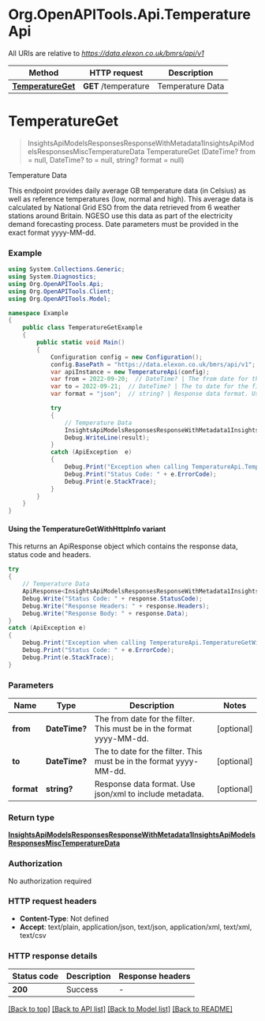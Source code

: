 # Org.OpenAPITools.Api.TemperatureApi

All URIs are relative to *https://data.elexon.co.uk/bmrs/api/v1*

| Method | HTTP request | Description |
|--------|--------------|-------------|
| [**TemperatureGet**](TemperatureApi.md#temperatureget) | **GET** /temperature | Temperature Data |

<a id="temperatureget"></a>
# **TemperatureGet**
> InsightsApiModelsResponsesResponseWithMetadata1InsightsApiModelsResponsesMiscTemperatureData TemperatureGet (DateTime? from = null, DateTime? to = null, string? format = null)

Temperature Data

This endpoint provides daily average GB temperature data (in Celsius) as well as reference temperatures (low, normal and high).  This average data is calculated by National Grid ESO from the data retrieved from 6 weather stations around Britain.  NGESO use this data as part of the electricity demand forecasting process.                Date parameters must be provided in the exact format yyyy-MM-dd.

### Example
```csharp
using System.Collections.Generic;
using System.Diagnostics;
using Org.OpenAPITools.Api;
using Org.OpenAPITools.Client;
using Org.OpenAPITools.Model;

namespace Example
{
    public class TemperatureGetExample
    {
        public static void Main()
        {
            Configuration config = new Configuration();
            config.BasePath = "https://data.elexon.co.uk/bmrs/api/v1";
            var apiInstance = new TemperatureApi(config);
            var from = 2022-09-20;  // DateTime? | The from date for the filter. This must be in the format yyyy-MM-dd. (optional) 
            var to = 2022-09-21;  // DateTime? | The to date for the filter. This must be in the format yyyy-MM-dd. (optional) 
            var format = "json";  // string? | Response data format. Use json/xml to include metadata. (optional) 

            try
            {
                // Temperature Data
                InsightsApiModelsResponsesResponseWithMetadata1InsightsApiModelsResponsesMiscTemperatureData result = apiInstance.TemperatureGet(from, to, format);
                Debug.WriteLine(result);
            }
            catch (ApiException  e)
            {
                Debug.Print("Exception when calling TemperatureApi.TemperatureGet: " + e.Message);
                Debug.Print("Status Code: " + e.ErrorCode);
                Debug.Print(e.StackTrace);
            }
        }
    }
}
```

#### Using the TemperatureGetWithHttpInfo variant
This returns an ApiResponse object which contains the response data, status code and headers.

```csharp
try
{
    // Temperature Data
    ApiResponse<InsightsApiModelsResponsesResponseWithMetadata1InsightsApiModelsResponsesMiscTemperatureData> response = apiInstance.TemperatureGetWithHttpInfo(from, to, format);
    Debug.Write("Status Code: " + response.StatusCode);
    Debug.Write("Response Headers: " + response.Headers);
    Debug.Write("Response Body: " + response.Data);
}
catch (ApiException e)
{
    Debug.Print("Exception when calling TemperatureApi.TemperatureGetWithHttpInfo: " + e.Message);
    Debug.Print("Status Code: " + e.ErrorCode);
    Debug.Print(e.StackTrace);
}
```

### Parameters

| Name | Type | Description | Notes |
|------|------|-------------|-------|
| **from** | **DateTime?** | The from date for the filter. This must be in the format yyyy-MM-dd. | [optional]  |
| **to** | **DateTime?** | The to date for the filter. This must be in the format yyyy-MM-dd. | [optional]  |
| **format** | **string?** | Response data format. Use json/xml to include metadata. | [optional]  |

### Return type

[**InsightsApiModelsResponsesResponseWithMetadata1InsightsApiModelsResponsesMiscTemperatureData**](InsightsApiModelsResponsesResponseWithMetadata1InsightsApiModelsResponsesMiscTemperatureData.md)

### Authorization

No authorization required

### HTTP request headers

 - **Content-Type**: Not defined
 - **Accept**: text/plain, application/json, text/json, application/xml, text/xml, text/csv


### HTTP response details
| Status code | Description | Response headers |
|-------------|-------------|------------------|
| **200** | Success |  -  |

[[Back to top]](#) [[Back to API list]](../README.md#documentation-for-api-endpoints) [[Back to Model list]](../README.md#documentation-for-models) [[Back to README]](../README.md)


